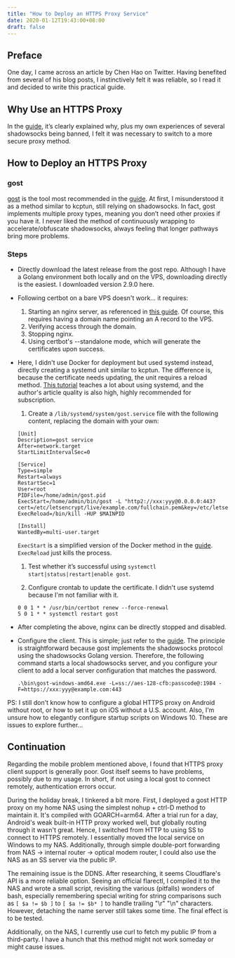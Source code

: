 ```yaml
---
title: "How to Deploy an HTTPS Proxy Service"
date: 2020-01-12T19:43:00+08:00
draft: false
---
```


## Preface

One day, I came across an article by Chen Hao on Twitter. Having benefited from several of his blog posts, I instinctively felt it was reliable, so I read it and decided to write this practical guide.

## Why Use an HTTPS Proxy

In the [guide](https://haoel.github.io/), it’s clearly explained why, plus my own experiences of several shadowsocks being banned, I felt it was necessary to switch to a more secure proxy method.

## How to Deploy an HTTPS Proxy

### gost

[gost](https://github.com/ginuerzh/gost) is the tool most recommended in the [guide](https://haoel.github.io/). At first, I misunderstood it as a method similar to kcptun, still relying on shadowsocks. In fact, gost implements multiple proxy types, meaning you don’t need other proxies if you have it. I never liked the method of continuously wrapping to accelerate/obfuscate shadowsocks, always feeling that longer pathways bring more problems.

### Steps

- Directly download the latest release from the gost repo. Although I have a Golang environment both locally and on the VPS, downloading directly is the easiest. I downloaded version 2.9.0 here.
- Following certbot on a bare VPS doesn't work... it requires:
  1. Starting an nginx server, as referenced in [this guide](https://www.digitalocean.com/community/tutorials/how-to-install-nginx-on-debian-9). Of course, this requires having a domain name pointing an A record to the VPS.
  2. Verifying access through the domain.
  3. Stopping nginx.
  4. Using certbot's --standalone mode, which will generate the certificates upon success.
- Here, I didn't use Docker for deployment but used systemd instead, directly creating a systemd unit similar to kcptun. The difference is, because the certificate needs updating, the unit requires a reload method. [This tutorial](http://www.ruanyifeng.com/blog/2016/03/systemd-tutorial-commands.html) teaches a lot about using systemd, and the author's article quality is also high, highly recommended for subscription.
  
  1. Create a `/lib/systemd/system/gost.service` file with the following content, replacing the domain with your own:

    ```text
    [Unit]
    Description=gost service
    After=network.target
    StartLimitIntervalSec=0

    [Service]
    Type=simple
    Restart=always
    RestartSec=1
    User=root
    PIDFile=/home/admin/gost.pid
    ExecStart=/home/admin/bin/gost -L "http2://xxx:yyy@0.0.0.0:443?cert=/etc/letsencrypt/live/example.com/fullchain.pem&key=/etc/letsencrypt/live/example.com/privkey.pem&probe_resist=code:404"
    ExecReload=/bin/kill -HUP $MAINPID

    [Install]
    WantedBy=multi-user.target
    ```

    `ExecStart` is a simplified version of the Docker method in the [guide](https://haoel.github.io/). `ExecReload` just kills the process.

  1. Test whether it’s successful using `systemctl start|status|restart|enable gost`.

  1. Configure crontab to update the certificate. I didn't use systemd because I'm not familiar with it.

    ```text
    0 0 1 * * /usr/bin/certbot renew --force-renewal
    5 0 1 * * systemctl restart gost
    ```

- After completing the above, nginx can be directly stopped and disabled.

- Configure the client. This is simple; just refer to the [guide](https://haoel.github.io/). The principle is straightforward because gost implements the shadowsocks protocol using the shadowsocks Golang version. Therefore, the following command starts a local shadowsocks server, and you configure your client to add a local server configuration that matches the password.

    ```text
    .\bin\gost-windows-amd64.exe -L=ss://aes-128-cfb:passcode@:1984 -F=https://xxx:yyy@example.com:443
    ```

PS: I still don't know how to configure a global HTTPS proxy on Android without root, or how to set it up on iOS without a U.S. account. Also, I'm unsure how to elegantly configure startup scripts on Windows 10. These are issues to explore further...

## Continuation

Regarding the mobile problem mentioned above, I found that HTTPS proxy client support is generally poor. Gost itself seems to have problems, possibly due to my usage. In short, if not using a local gost to connect remotely, authentication errors occur.

During the holiday break, I tinkered a bit more. First, I deployed a gost HTTP proxy on my home NAS using the simplest nohup + ctrl-D method to maintain it. It's compiled with GOARCH=arm64. After a trial run for a day, Android's weak built-in HTTP proxy worked well, but globally routing through it wasn't great. Hence, I switched from HTTP to using SS to connect to HTTPS remotely. I essentially moved the local service on Windows to my NAS. Additionally, through simple double-port forwarding from NAS -> internal router -> optical modem router, I could also use the NAS as an SS server via the public IP.

The remaining issue is the DDNS. After researching, it seems Cloudflare's API is a more reliable option. Seeing an official flarectl, I compiled it to the NAS and wrote a small script, revisiting the various (pitfalls) wonders of bash, especially remembering special writing for string comparisons such as `[ $a != $b ]` to `[ $a != $b* ]` to handle trailing "\r" "\n" characters. However, detaching the name server still takes some time. The final effect is to be tested.

Additionally, on the NAS, I currently use curl to fetch my public IP from a third-party. I have a hunch that this method might not work someday or might cause issues.
